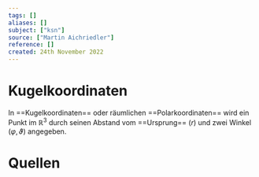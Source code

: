 ```yaml
---
tags: []
aliases: []
subject: ["ksn"]
source: ["Martin Aichriedler"]
reference: []
created: 24th November 2022
---
```


# Kugelkoordinaten
In ==Kugelkoordinaten== oder räumlichen ==Polarkoordinaten== wird ein Punkt im $\mathbb{R}^{3}$ durch seinen Abstand vom ==Ursprung== ($r$) und zwei Winkel ($\varphi, \vartheta$) angegeben.
# Quellen